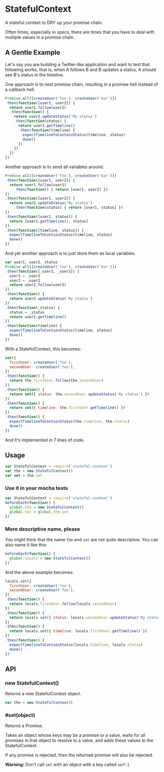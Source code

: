 StatefulContext
===============

A stateful context to DRY up your promise chain.

Often times, especially in specs, there are times that you have to deal with multiple values in a promise chain.

A Gentle Example
----------------

Let's say you are building a Twitter-like application and want to test that following works, that is, when A follows B and B updates a status, A should see B's status in the timeline.

One approach is to nest promise chain, resulting in a promise hell instead of a callback hell.

```javascript
Promise.all([createUser('foo'), createUser('bar')])
.then(function([user1, user2]) {
  return user1.follow(user2)
  .then(function() {
    return user2.updateStatus('My status')
    .then(function(status) {
      return user1.getTimeline()
      .then(function(timeline) {
        expectTimelineToContainStatus(timeline, status)
        done()
      })
    })
  })
})
```

Another approach is to send all variables around.

```javascript
Promise.all([createUser('foo'), createUser('bar')])
.then(function([user1, user2]) {
  return user1.follow(user2)
    .then(function() { return [user1, user2] })
})
.then(function([user1, user2]) {
  return user2.updateStatus('My status')
    .then(function(status) { return [user1, status] })
})
.then(function([user1, status]) {
  return [user1.getTimeline(), status]
})
.then(function([timeline, status]) {
  expectTimelineToContainStatus(timeline, status)
  done()
})
```


And yet another approach is to just store them as local variables.

```javascript
var user1, user2, status
Promise.all([createUser('foo'), createUser('bar')])
.then(function([_user1, _user2]) {
  user1 = _user1
  user2 = _user2
  return user1.follow(user2)
})
.then(function() {
  return user2.updateStatus('My status')
})
.then(function(_status) {
  status = _status
  return user1.getTimeline()
})
.then(function(timeline) {
  expectTimelineToContainStatus(timeline, status)
  done()
})
```

With a StatefulContext, this becomes:

```javascript
set({
  firstUser: createUser('foo'),
  secondUser: createUser('foo'),
})
.then(function() {
  return the.firstUser.follow(the.secondUser)
})
.then(function() {
  return set({ status: the.secondUser.updateStatus('My status') })
})
.then(function() {
  return set({ timeline: the.firstUser.getTimeline() })
})
.then(function() {
  expectTimelineToContainStatus(the.timeline, the.status)
  done()
})
```

And it's implemented in 7 lines of code.


Usage
-----

```javascript
var StatefulContext = require('stateful-context')
var the = new StatefulContext()
var set = the.set
```

### Use it in your mocha tests

```javascript
var StatefulContext = require('stateful-context')
beforeEach(function() {
  global.the = new StatefulContext()
  global.set = global.the.set
})
```

### More descriptive name, please

You might think that the name `the` and `set` are not quite descriptive.
You can also name it like this:

```javascript
beforeEach(function() {
  global.locals = new StatefulContext()
})
```

And the above example becomes:

```javascript
locals.set({
  firstUser: createUser('foo'),
  secondUser: createUser('foo'),
})
.then(function() {
  return locals.firstUser.follow(locals.secondUser)
})
.then(function() {
  return locals.set({ status: locals.secondUser.updateStatus('My status') })
})
.then(function() {
  return locals.set({ timeline: locals.firstUser.getTimeline() })
})
.then(function() {
  expectTimelineToContainStatus(locals.timeline, locals.status)
  done()
})
```


API
---

### new StatefulContext()

Returns a new StatefulContext object.

```javascript
var the = new StatefulContext()
```


### \#set(object)

Returns a Promise.

Takes an object whose keys may be a promise or a value,
waits for all promises in that object to resolve to a value,
and adds these values to the StatefulContext.

If any promise is rejected, then the returned promise will also be rejected.

__Warning:__ Don't call `set` with an object with a key called `set`! :)







